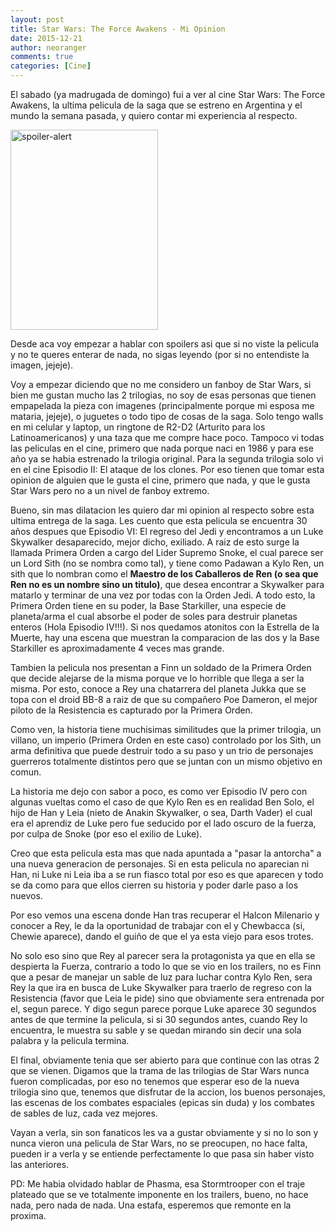 ```yaml
---
layout: post
title: Star Wars: The Force Awakens - Mi Opinion
date: 2015-12-21
author: neoranger
comments: true
categories: [Cine]
---
```

El sabado (ya madrugada de domingo) fui a ver al cine Star Wars: The Force Awakens, la ultima pelicula de la saga que se estreno en Argentina y el mundo la semana pasada, y quiero contar mi experiencia al respecto.

<img class="  wp-image-2821 aligncenter" src="https://blogneositelinux.files.wordpress.com/2016/10/spoiler-alert.jpg" alt="spoiler-alert" width="236" height="320" />

Desde aca voy empezar a hablar con spoilers asi que si no viste la pelicula y no te queres enterar de nada, no sigas leyendo (por si no entendiste la imagen, jejeje).

Voy a empezar diciendo que no me considero un fanboy de Star Wars, si bien me gustan mucho las 2 trilogias, no soy de esas personas que tienen empapelada la pieza con imagenes (principalmente porque mi esposa me mataria, jejeje), o juguetes o todo tipo de cosas de la saga. Solo tengo walls en mi celular y laptop, un ringtone de R2-D2 (Arturito para los Latinoamericanos) y una taza que me compre hace poco.
Tampoco vi todas las peliculas en el cine, primero que nada porque naci en 1986 y para ese año ya se habia estrenado la trilogia original. Para la segunda trilogia solo vi en el cine Episodio II: El ataque de los clones.
Por eso tienen que tomar esta opinion de alguien que le gusta el cine, primero que nada, y que le gusta Star Wars pero no a un nivel de fanboy extremo.

Bueno, sin mas dilatacion les quiero dar mi opinion al respecto sobre esta ultima entrega de la saga.
Les cuento que esta pelicula se encuentra 30 años despues que Episodio VI: El regreso del Jedi y encontramos a un Luke Skywalker desaparecido, mejor dicho, exiliado. A raiz de esto surge la llamada Primera Orden a cargo del Lider Supremo Snoke, el cual parece ser un Lord Sith (no se nombra como tal), y tiene como Padawan a Kylo Ren, un sith que lo nombran como el <strong>Maestro de los Caballeros de Ren (o sea que Ren no es un nombre sino un titulo)</strong>, que desea encontrar a Skywalker para matarlo y terminar de una vez por todas con la Orden Jedi.
A todo esto, la Primera Orden tiene en su poder, la Base Starkiller, una especie de planeta/arma el cual absorbe el poder de soles para destruir planetas enteros (Hola Episodio IV!!!). Si nos quedamos atonitos con la Estrella de la Muerte, hay una escena que muestran la comparacion de las dos y la Base Starkiller es aproximadamente 4 veces mas grande.

Tambien la pelicula nos presentan a Finn un soldado de la Primera Orden que decide alejarse de la misma porque ve lo horrible que llega a ser la misma. Por esto, conoce a Rey una chatarrera del planeta Jukka que se topa con el droid BB-8 a raiz de que su compañero Poe Dameron, el mejor piloto de la Resistencia es capturado por la Primera Orden.

Como ven, la historia tiene muchisimas similitudes que la primer trilogia, un villano, un imperio (Primera Orden en este caso) controlado por los Sith, un arma definitiva que puede destruir todo a su paso y un trio de personajes guerreros totalmente distintos pero que se juntan con un mismo objetivo en comun.

La historia me dejo con sabor a poco, es como ver Episodio IV pero con algunas vueltas como el caso de que Kylo Ren es en realidad Ben Solo, el hijo de Han y Leia (nieto de Anakin Skywalker, o sea, Darth Vader) el cual era el aprendiz de Luke pero fue seducido por el lado oscuro de la fuerza, por culpa de Snoke (por eso el exilio de Luke).

Creo que esta pelicula esta mas que nada apuntada a "pasar la antorcha" a una nueva generacion de personajes. Si en esta pelicula no aparecian ni Han, ni Luke ni Leia iba a se run fiasco total por eso es que aparecen y todo se da como para que ellos cierren su historia y poder darle paso a los nuevos.

Por eso vemos una escena donde Han tras recuperar el Halcon Milenario y conocer a Rey, le da la oportunidad de trabajar con el y Chewbacca (si, Chewie aparece), dando el guiño de que el ya esta viejo para esos trotes.

No solo eso sino que Rey al parecer sera la protagonista ya que en ella se despierta la Fuerza, contrario a todo lo que se vio en los trailers, no es Finn que a pesar de manejar un sable de luz para luchar contra Kylo Ren, sera Rey la que ira en busca de Luke Skywalker para traerlo de regreso con la Resistencia (favor que Leia le pide) sino que obviamente sera entrenada por el, segun parece. Y digo segun parece porque Luke aparece 30 segundos antes de que termine la pelicula, si si 30 segundos antes, cuando Rey lo encuentra, le muestra su sable y se quedan mirando sin decir una sola palabra y la pelicula termina.

El final, obviamente tenia que ser abierto para que continue con las otras 2 que se vienen.
Digamos que la trama de las trilogias de Star Wars nunca fueron complicadas, por eso no tenemos que esperar eso de la nueva trilogia sino que, tenemos que disfrutar de la accion, los buenos personajes, las escenas de los combates espaciales (epicas sin duda) y los combates de sables de luz, cada vez mejores.

Vayan a verla, sin son fanaticos les va a gustar obviamente y si no lo son y nunca vieron una pelicula de Star Wars, no se preocupen, no hace falta, pueden ir a verla y se entiende perfectamente lo que pasa sin haber visto las anteriores.

PD: Me habia olvidado hablar de Phasma, esa Stormtrooper con el traje plateado que se ve totalmente imponente en los trailers, bueno, no hace nada, pero nada de nada. Una estafa, esperemos que remonte en la proxima.
